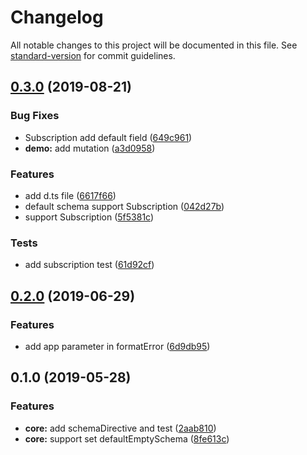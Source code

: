 # Changelog

All notable changes to this project will be documented in this file. See [standard-version](https://github.com/conventional-changelog/standard-version) for commit guidelines.

## [0.3.0](https://github.com/supperchong/egg-apollo-server/compare/v0.2.0...v0.3.0) (2019-08-21)


### Bug Fixes

* Subscription add default field ([649c961](https://github.com/supperchong/egg-apollo-server/commit/649c961))
* **demo:** add mutation ([a3d0958](https://github.com/supperchong/egg-apollo-server/commit/a3d0958))


### Features

* add d.ts file ([6617f66](https://github.com/supperchong/egg-apollo-server/commit/6617f66))
* default schema support Subscription ([042d27b](https://github.com/supperchong/egg-apollo-server/commit/042d27b))
* support Subscription ([5f5381c](https://github.com/supperchong/egg-apollo-server/commit/5f5381c))


### Tests

* add subscription test ([61d92cf](https://github.com/supperchong/egg-apollo-server/commit/61d92cf))



## [0.2.0](https://github.com/supperchong/egg-apollo-server/compare/v0.1.0...v0.2.0) (2019-06-29)


### Features

* add app parameter in formatError ([6d9db95](https://github.com/supperchong/egg-apollo-server/commit/6d9db95))



## 0.1.0 (2019-05-28)


### Features

* **core:** add schemaDirective and test ([2aab810](https://github.com/supperchong/egg-apollo-server/commit/2aab810))
* **core:** support set defaultEmptySchema ([8fe613c](https://github.com/supperchong/egg-apollo-server/commit/8fe613c))
